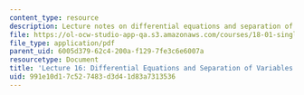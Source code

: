 ```yaml
---
content_type: resource
description: Lecture notes on differential equations and separation of variables.
file: https://ol-ocw-studio-app-qa.s3.amazonaws.com/courses/18-01-single-variable-calculus-fall-2006/991e10d17c527483d3d41d83a7313536_lec16.pdf
file_type: application/pdf
parent_uid: 6005d379-62c4-200a-f129-7fe3c6e6007a
resourcetype: Document
title: 'Lecture 16: Differential Equations and Separation of Variables'
uid: 991e10d1-7c52-7483-d3d4-1d83a7313536
---
```

